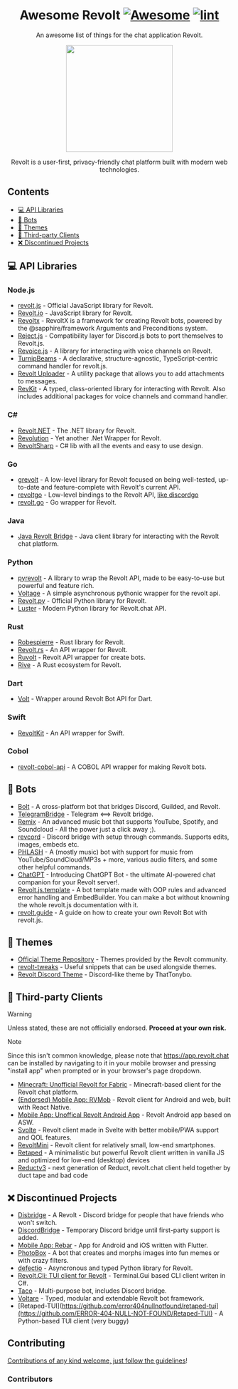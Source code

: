 <div align="center">

<!-- title -->

<!--lint ignore no-dead-urls-->
# Awesome Revolt [![Awesome](https://awesome.re/badge.svg)](https://awesome.re) [![lint](https://github.com/revoltchat/awesome-revolt/actions/workflows/lint.yaml/badge.svg?branch=master)](https://github.com/revoltchat/awesome-revolt/actions/workflows/lint.yaml)

<!-- subtitle -->

An awesome list of things for the chat application Revolt.

<!-- image -->

<a href="https://revolt.chat" target="_blank" rel="noopener noreferrer">
  <img src="https://app.revolt.chat/assets/logo_round.png" height="240" />
</a>

<!-- description -->

Revolt is a user-first, privacy-friendly chat platform built with modern web technologies.

</div>

<!-- TOC -->

## Contents

- [💻 API Libraries](#-api-libraries)
- [🤖 Bots](#-bots)
- [🎨 Themes](#-themes)
- [🔧 Third-party Clients](#-third-party-clients)
- [❌ Discontinued Projects](#-discontinued-projects)

<!-- CONTENT -->

## 💻 API Libraries

### Node.js
- [revolt.js](https://www.npmjs.com/package/revolt.js) - Official JavaScript library for Revolt.
- [Revolt.io](https://github.com/revolt-io/revolt.io) - JavaScript library for Revolt.
- [Revoltx](https://github.com/kaname-png/revoltx) - RevoltX is a framework for creating Revolt bots, powered by the @sapphire/framework Arguments and Preconditions system.
- [Reject.js](https://github.com/revoltrejectorg/reject.js) - Compatibility layer for Discord.js bots to port themselves to Revolt.js.
- [Revoice.js](https://github.com/ShadowLp174/revoice.js) - A library for interacting with voice channels on Revolt.
- [TurnipBeams](https://github.com/lexisother/TurnipBeams) - A declarative, structure-agnostic, TypeScript-centric command handler for revolt.js.
- [Revolt Uploader](https://github.com/ShadowLp174/revolt-uploader) - A utility package that allows you to add attachments to messages.
- [RevKit](https://github.com/Revolt-Unofficial-Clients/revkit) - A typed, class-oriented library for interacting with Revolt. Also includes additional packages for voice channels and command handler.

### C#
- [Revolt.NET](https://www.nuget.org/packages/Revolt.Net/) - The .NET library for Revolt.
- [Revolution](https://github.com/li223/Revolution) - Yet another .Net Wrapper for Revolt.
- [RevoltSharp](https://github.com/xXBuilderBXx/RevoltSharp) - C# lib with all the events and easy to use design.

### Go
- [grevolt](https://github.com/InfinityBotList/grevolt) - A low-level library for Revolt focused on being well-tested, up-to-date and feature-complete with Revolt's current API.
- [revoltgo](https://github.com/sentinelb51/revoltgo) - Low-level bindings to the Revolt API, [like discordgo](https://github.com/bwmarrin/discordgo)
- [revolt.go](https://github.com/ben-forster/revolt) - Go wrapper for Revolt.

### Java
- [Java Revolt Bridge](https://github.com/jrvlt/jrv) - Java client library for interacting with the Revolt chat platform.

### Python
- [pyrevolt](https://github.com/GenericNerd/pyrevolt) - A library to wrap the Revolt API, made to be easy-to-use but powerful and feature rich.
- [Voltage](https://github.com/EnokiUN/voltage) - A simple asynchronous pythonic wrapper for the revolt api.
- [Revolt.py](https://github.com/revoltchat/revolt.py) - Official Python library for Revolt.
- [Luster](https://github.com/nerdguyahmad/luster) - Modern Python library for Revolt.chat API.

### Rust
- [Robespierre](https://github.com/dblanovschi/robespierre) - Rust library for Revolt.
- [Revolt.rs](https://github.com/AkiaCode/revolt.rs) - An API wrapper for Revolt.
- [Ruvolt](https://github.com/Arthur-Damasceno/ruvolt) - Revolt API wrapper for create bots.
- [Rive](https://crates.io/crates/rive) - A Rust ecosystem for Revolt.

### Dart
- [Volt](https://github.com/volt-framework/volt) - Wrapper around Revolt Bot API for Dart.

### Swift
- [RevoltKit](https://github.com/gulje/RevoltKit) - An API wrapper for Swift.

### Cobol
- [revolt-cobol-api](https://github.com/kabylake1/revolt-cobol-api) - A COBOL API wrapper for making Revolt bots.

## 🤖 Bots

- [Bolt](https://github.com/williamhorning/bolt) - A cross-platform bot that bridges Discord, Guilded, and Revolt.
- [TelegramBridge](https://github.com/o8z/TelegramBridge) - Telegram <==> Revolt bridge.
- [Remix](https://github.com/remix-bot/revolt) - An advanced music bot that supports YouTube, Spotify, and Soundcloud - All the power just a click away ;).
- [revcord](https://github.com/mayudev/revcord) - Discord bridge with setup through commands. Supports edits, images, embeds etc. 
- [PHLASH](https://github.com/itzTheMeow/revolt-phlash) - A (mostly music) bot with support for music from YouTube/SoundCloud/MP3s + more, various audio filters, and some other helpful commands.
- [ChatGPT](https://github.com/NoLogicAlan/ChatGPT) - Introducing ChatGPT Bot - the ultimate AI-powered chat companion for your Revolt server!.
- [Revolt.js.template](https://github.com/sympact06/revolt.js.template) - A bot template made with OOP rules and advanced error handling and EmbedBuilder. You can make a bot without knowning the whole revolt.js documentation with it.
- [revolt.guide](https://revolt.guide) - A guide on how to create your own Revolt Bot with revolt.js.

## 🎨 Themes

- [Official Theme Repository](https://github.com/revoltchat/themes) - Themes provided by the Revolt community.
- [revolt-tweaks](https://github.com/lo-kiss/revolt-tweaks) - Useful snippets that can be used alongside themes.
- [Revolt Discord Theme](https://github.com/ThatTonybo/Revolt-Discord-Theme) - Discord-like theme by ThatTonybo.

## 🔧 Third-party Clients

<!--lint ignore no-undefined-references-->
> [!WARNING]
> Unless stated, these are not officially endorsed. **Proceed at your own risk.**

<!--lint ignore no-undefined-references-->
> [!NOTE]
> Since this isn't common knowledge, please note that <https://app.revolt.chat> can be installed by navigating to it in your mobile browser and pressing "install app" when prompted or in your browser's page dropdown.

- [Minecraft: Unofficial Revolt for Fabric](https://rvf.infi.sh/) - Minecraft-based client for the Revolt chat platform.
- [(Endorsed) Mobile App: RVMob](https://github.com/revoltchat/rvmob) - Revolt client for Android and web, built with React Native.
- [Mobile App: Unoffical Revolt Android App](https://github.com/ashpotter/revolt-mobile) - Revolt Android app based on ASW.
- [Svolte](https://github.com/itzTheMeow/revolt-svolte) - Revolt client made in Svelte with better mobile/PWA support and QOL features.
- [RevoltMini](https://codeberg.org/amycatgirl/revoltmini) - Revolt client for relatively small, low-end smartphones.
- [Retaped](https://git.sr.ht/~error404nullnotfound/Retaped) - A minimalistic but powerful Revolt client written in vanilla JS and optimized for low-end (desktop) devices
- [Reductv3](https://codeberg.org/doru/reductv3) - next generation of Reduct, revolt.chat client held together by duct tape and bad code

## ❌ Discontinued Projects

- [Disbridge](https://github.com/itzTheMeow/Disbridge) - A Revolt - Discord bridge for people that have friends who won't switch.
- [DiscordBridge](https://github.com/Jan0660/Taco/tree/senpai/DiscordBridge) - Temporary Discord bridge until first-party support is added.
- [Mobile App: Rebar](https://github.com/jan-software-foundation/rebar) - App for Android and iOS written with Flutter.
- [PhotoBox](https://github.com/PhotoBoxPW/PhotoBoxRevolt) - A bot that creates and morphs images into fun memes or with crazy filters.
- [defectio](https://github.com/Darkflame72/defectio) - Asyncronous and typed Python library for Revolt.
- [Revolt.Cli: TUI client for Revolt](https://github.com/Jan0660/Revolt.Cli) - Terminal.Gui based CLI client writen in C#.
- [Taco](https://github.com/Jan0660/Taco) - Multi-purpose bot, includes Discord bridge.
- [Voltare](https://github.com/Dexare/Voltare) - Typed, modular and extendable Revolt bot framework.
- [Retaped-TUI](https://github.com/error404nullnotfound/retaped-tui](https://github.com/ERROR-404-NULL-NOT-FOUND/Retaped-TUI) - A Python-based TUI client (very buggy)


<!-- END CONTENT -->

## Contributing

[Contributions of any kind welcome, just follow the guidelines](contributing.md)!

### Contributors

<!-- [Thanks goes to these contributors](https://github.com/insertish/awesome-revolt/graphs/contributors)! -->
